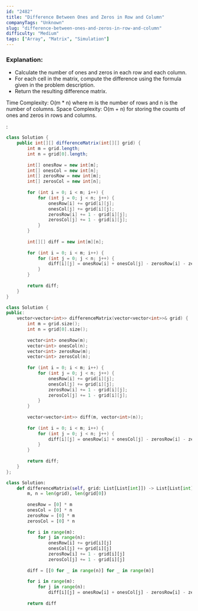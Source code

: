 ```yaml
---
id: "2482"
title: "Difference Between Ones and Zeros in Row and Column"
companyTags: "Unknown"
slug: "difference-between-ones-and-zeros-in-row-and-column"
difficulty: "Medium"
tags: ["Array", "Matrix", "Simulation"]
---
```


### Explanation:
- Calculate the number of ones and zeros in each row and each column.
- For each cell in the matrix, compute the difference using the formula given in the problem description.
- Return the resulting difference matrix.

Time Complexity: O(m * n) where m is the number of rows and n is the number of columns.
Space Complexity: O(m + n) for storing the counts of ones and zeros in rows and columns.

:

```java
class Solution {
    public int[][] differenceMatrix(int[][] grid) {
        int m = grid.length;
        int n = grid[0].length;
        
        int[] onesRow = new int[m];
        int[] onesCol = new int[n];
        int[] zerosRow = new int[m];
        int[] zerosCol = new int[n];
        
        for (int i = 0; i < m; i++) {
            for (int j = 0; j < n; j++) {
                onesRow[i] += grid[i][j];
                onesCol[j] += grid[i][j];
                zerosRow[i] += 1 - grid[i][j];
                zerosCol[j] += 1 - grid[i][j];
            }
        }
        
        int[][] diff = new int[m][n];
        
        for (int i = 0; i < m; i++) {
            for (int j = 0; j < n; j++) {
                diff[i][j] = onesRow[i] + onesCol[j] - zerosRow[i] - zerosCol[j];
            }
        }
        
        return diff;
    }
}
```

```cpp
class Solution {
public:
    vector<vector<int>> differenceMatrix(vector<vector<int>>& grid) {
        int m = grid.size();
        int n = grid[0].size();
        
        vector<int> onesRow(m);
        vector<int> onesCol(n);
        vector<int> zerosRow(m);
        vector<int> zerosCol(n);
        
        for (int i = 0; i < m; i++) {
            for (int j = 0; j < n; j++) {
                onesRow[i] += grid[i][j];
                onesCol[j] += grid[i][j];
                zerosRow[i] += 1 - grid[i][j];
                zerosCol[j] += 1 - grid[i][j];
            }
        }
        
        vector<vector<int>> diff(m, vector<int>(n));
        
        for (int i = 0; i < m; i++) {
            for (int j = 0; j < n; j++) {
                diff[i][j] = onesRow[i] + onesCol[j] - zerosRow[i] - zerosCol[j];
            }
        }
        
        return diff;
    }
};
```

```python
class Solution:
    def differenceMatrix(self, grid: List[List[int]]) -> List[List[int]]:
        m, n = len(grid), len(grid[0])
        
        onesRow = [0] * m
        onesCol = [0] * n
        zerosRow = [0] * m
        zerosCol = [0] * n
        
        for i in range(m):
            for j in range(n):
                onesRow[i] += grid[i][j]
                onesCol[j] += grid[i][j]
                zerosRow[i] += 1 - grid[i][j]
                zerosCol[j] += 1 - grid[i][j]
        
        diff = [[0 for _ in range(n)] for _ in range(m)]
        
        for i in range(m):
            for j in range(n):
                diff[i][j] = onesRow[i] + onesCol[j] - zerosRow[i] - zerosCol[j]
        
        return diff
```